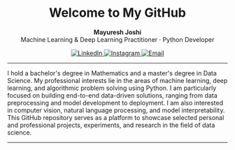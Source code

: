 <h1 align="center">Welcome to My GitHub</h1>
<p align="center">
  <strong>Mayuresh Joshi</strong><br/>
  Machine Learning & Deep Learning Practitioner · Python Developer
</p>

<p align="center">
  <a href="https://www.linkedin.com/in/mayuresh-joshi-723582203/">
    <img src="https://img.shields.io/badge/LinkedIn-blue?style=flat-square&logo=linkedin&logoColor=white" alt="LinkedIn"/>
  </a>
  <a href="https://instagram.com/mayureshjoshi_">
    <img src="https://img.shields.io/badge/Instagram-E4405F?style=flat-square&logo=instagram&logoColor=white" alt="Instagram"/>
  </a>
  <a href="mailto:joshimayuresh45@gmail.com">
    <img src="https://img.shields.io/badge/Email-D14836?style=flat-square&logo=gmail&logoColor=white" alt="Email"/>
  </a>
</p>

---

I hold a bachelor's degree in Mathematics and a master's degree in Data Science. My professional interests lie in the areas of machine learning, deep learning, and algorithmic problem solving using Python. I am particularly focused on building end-to-end data-driven solutions, ranging from data preprocessing and model development to deployment. I am also interested in computer vision, natural language processing, and model interpretability. This GitHub repository serves as a platform to showcase selected personal and professional projects, experiments, and research in the field of data science.

---

